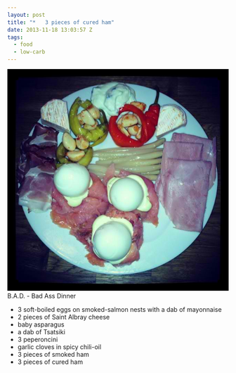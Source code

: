 ```yaml
---
layout: post
title: "*   3 pieces of cured ham"
date: 2013-11-18 13:03:57 Z
tags:
  - food
  - low-carb
---
```

![](/media/2013/11/67362647877.jpg)
B.A.D. - Bad Ass Dinner

*   3 soft-boiled eggs on smoked-salmon nests with a dab of mayonnaise
*   2 pieces of Saint Albray cheese
*   baby asparagus
*   a dab of Tsatsiki
*   3 peperoncini
*   garlic cloves in spicy chili-oil
*   3 pieces of smoked ham
*   3 pieces of cured ham
